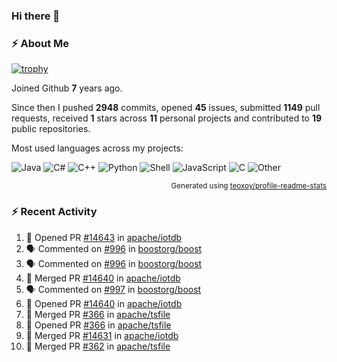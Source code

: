 ### Hi there 👋

### :zap: About Me

[![trophy](https://github-profile-trophy.vercel.app/?username=HTHou&theme=onedark)](https://github.com/ryo-ma/github-profile-trophy)
   
Joined Github **7** years ago.

Since then I pushed **2948** commits, opened **45** issues, submitted **1149** pull requests, received **1** stars across **11** personal projects and contributed to **19** public repositories.

Most used languages across my projects:

![Java](https://img.shields.io/static/v1?style=flat-square&label=%E2%A0%80&color=555&labelColor=%23b07219&message=Java%EF%B8%B189.3%25)
![C#](https://img.shields.io/static/v1?style=flat-square&label=%E2%A0%80&color=555&labelColor=%23178600&message=C%23%EF%B8%B13.9%25)
![C++](https://img.shields.io/static/v1?style=flat-square&label=%E2%A0%80&color=555&labelColor=%23f34b7d&message=C%2B%2B%EF%B8%B12.7%25)
![Python](https://img.shields.io/static/v1?style=flat-square&label=%E2%A0%80&color=555&labelColor=%233572A5&message=Python%EF%B8%B10.7%25)
![Shell](https://img.shields.io/static/v1?style=flat-square&label=%E2%A0%80&color=555&labelColor=%2389e051&message=Shell%EF%B8%B10.7%25)
![JavaScript](https://img.shields.io/static/v1?style=flat-square&label=%E2%A0%80&color=555&labelColor=%23f1e05a&message=JavaScript%EF%B8%B10.5%25)
![C](https://img.shields.io/static/v1?style=flat-square&label=%E2%A0%80&color=555&labelColor=%23555555&message=C%EF%B8%B10.4%25)
![Other](https://img.shields.io/static/v1?style=flat-square&label=%E2%A0%80&color=555&labelColor=%23ededed&message=Other%EF%B8%B11.4%25)

<p align="right"><sub>Generated using <a href="https://github.com/marketplace/actions/profile-readme-stats">teoxoy/profile-readme-stats</a></sub></p>


<!--![](https://github.com/HTHou/HTHou/blob/output/github-contribution-grid-snake.svg)-->

<!--![Haonan Hou's github stats](https://github-readme-stats.vercel.app/api?username=HTHou&count_private=true&show_icons=true&theme=onedark)-->

<!--![Haonan Hou's wakatime stats](https://github-readme-stats.vercel.app/api/wakatime?username=HTHou&layout=compact&theme=onedark)-->

<!--![Top Langs](https://github-readme-stats.vercel.app/api/top-langs/?username=HTHou&theme=onedark&layout=compact)-->

### :zap: Recent Activity
<!--START_SECTION:activity-->
1. 💪 Opened PR [#14643](https://github.com/apache/iotdb/pull/14643) in [apache/iotdb](https://github.com/apache/iotdb)
2. 🗣 Commented on [#996](https://github.com/boostorg/boost/issues/996#issuecomment-2574366601) in [boostorg/boost](https://github.com/boostorg/boost)
3. 🗣 Commented on [#996](https://github.com/boostorg/boost/issues/996#issuecomment-2574312659) in [boostorg/boost](https://github.com/boostorg/boost)
4. 🎉 Merged PR [#14640](https://github.com/apache/iotdb/pull/14640) in [apache/iotdb](https://github.com/apache/iotdb)
5. 🗣 Commented on [#997](https://github.com/boostorg/boost/issues/997#issuecomment-2574285227) in [boostorg/boost](https://github.com/boostorg/boost)
6. 💪 Opened PR [#14640](https://github.com/apache/iotdb/pull/14640) in [apache/iotdb](https://github.com/apache/iotdb)
7. 🎉 Merged PR [#366](https://github.com/apache/tsfile/pull/366) in [apache/tsfile](https://github.com/apache/tsfile)
8. 💪 Opened PR [#366](https://github.com/apache/tsfile/pull/366) in [apache/tsfile](https://github.com/apache/tsfile)
9. 🎉 Merged PR [#14631](https://github.com/apache/iotdb/pull/14631) in [apache/iotdb](https://github.com/apache/iotdb)
10. 🎉 Merged PR [#362](https://github.com/apache/tsfile/pull/362) in [apache/tsfile](https://github.com/apache/tsfile)
<!--END_SECTION:activity-->

<!--
**HTHou/HTHou** is a ✨ _special_ ✨ repository because its `README.md` (this file) appears on your GitHub profile.

Here are some ideas to get you started:

- 🔭 I’m currently working on ...
- 🌱 I’m currently learning ...
- 👯 I’m looking to collaborate on ...
- 🤔 I’m looking for help with ...
- 💬 Ask me about ...
- 📫 How to reach me: ...
- 😄 Pronouns: ...
- ⚡ Fun fact: ...
-->
